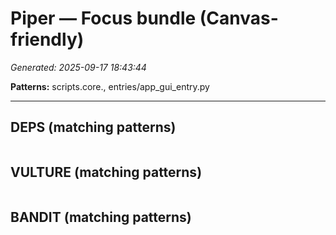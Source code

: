 # Piper — Focus bundle (Canvas-friendly)
_Generated: 2025-09-17 18:43:44_

**Patterns:** scripts.core., entries/app_gui_entry.py

---
## DEPS (matching patterns)

```
```

## VULTURE (matching patterns)

```
```

## BANDIT (matching patterns)

```
```
